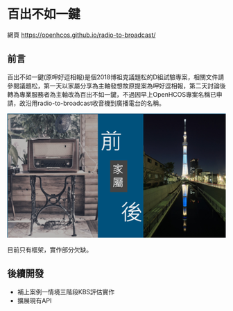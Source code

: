 # 百出不如一鍵

網頁 https://openhcos.github.io/radio-to-broadcast/

## 前言

百出不如一鍵(原呷好逗相報)是個2018博祖克議題松的D組試驗專案，相關文件請參閱議題松，第一天以家屬分享為主軸發想故原提案為呷好逗相報，第二天討論後轉為專業服務者為主軸改為百出不如一鍵，不過因早上OpenHCOS專案名稱已申請，故沿用radio-to-broadcast收音機到廣播電台的名稱。

![呷好逗相報](radio-to-broadcast.png)

目前只有框架，實作部分欠缺。

## 後續開發

* 補上案例一情境三階段KBS評估實作
* 擴展現有API

